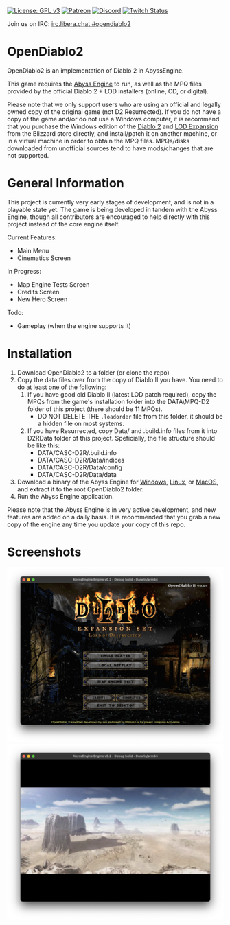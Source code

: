 [![License: GPL v3](https://img.shields.io/badge/License-GPLv3-blue.svg)](https://www.gnu.org/licenses/gpl-3.0)
[![Patreon](https://img.shields.io/badge/dynamic/json?color=%23e85b46&label=Support%20us%20on%20Patreon&query=data.attributes.patron_count&suffix=%20patrons&url=https://www.patreon.com/api/campaigns/4762180)](https://www.patreon.com/bePatron?u=37261055)
[![Discord](https://img.shields.io/discord/515518620034662421?label=Discord&style=flat)](https://discord.gg/pRy8tdc)
[![Twitch Status](https://img.shields.io/twitch/status/essial?style=flat)](https://www.twitch.tv/essial)

Join us on IRC: [irc.libera.chat #opendiablo2](https://web.libera.chat/#opendiablo2)

# OpenDiablo2
OpenDiablo2 is an implementation of Diablo 2 in AbyssEngine.

This game requires the [Abyss Engine](https://github.com/AbyssEngine/AbyssEngine) to run, as well as the MPQ files provided by the official Diablo 2 + LOD installers (online, CD, or digital).

Please note that we only support users who are using an official and legally owned copy of the original game (not D2 Resurrected). If you do not have a copy of the game and/or do not use a Windows computer, it is recommend that you purchase the Windows edition of the [Diablo 2](https://us.shop.battle.net/en-us/product/diablo-ii) and [LOD Expansion](https://us.shop.battle.net/en-us/product/diablo-ii-lord-of-destruction) from the Blizzard store directly, and install/patch it on another machine, or in a virtual machine in order to obtain the MPQ files. MPQs/disks downloaded from unofficial sources tend to have mods/changes that are not supported.

# General Information
This project is currently very early stages of development, and is not in a playable state yet. The game is being developed in tandem with the Abyss Engine, though all contributors are encouraged to help directly with this project instead of the core engine itself.

Current Features:
* Main Menu
* Cinematics Screen

In Progress:
* Map Engine Tests Screen
* Credits Screen
* New Hero Screen

Todo:
* Gameplay (when the engine supports it)

# Installation

1. Download OpenDiablo2 to a folder (or clone the repo)
1. Copy the data files over from the copy of Diablo II you have. You need to do at least one of the following:
   1. If you have good old Diablo II (latest LOD patch required), copy the MPQs from the game's installation folder into the DATA\MPQ-D2 folder of this project (there should be 11 MPQs).
      * DO NOT DELETE THE `.loadorder` file from this folder, it should be a hidden file on most systems. 
   1. If you have Resurrected, copy Data/ and .build.info files from it into D2RData folder of this project. Speficially, the file structure should be like this:
      * DATA/CASC-D2R/.build.info
      * DATA/CASC-D2R/Data/indices
      * DATA/CASC-D2R/Data/config
      * DATA/CASC-D2R/Data/data
1. Download a binary of the Abyss Engine for [Windows](https://github.com/AbyssEngine/AbyssEngine/releases/download/unstable/abyss-windows.zip), [Linux](https://github.com/AbyssEngine/AbyssEngine/releases/download/unstable/abyss-linux.tar.gz), or [MacOS](https://github.com/AbyssEngine/AbyssEngine/releases/download/unstable/abyss-darwin.dmg), and extract it to the root OpenDiablo2 folder.
1. Run the Abyss Engine application.

Please note that the Abyss Engine is in very active development, and new features are added on a daily basis. It is recommended that you grab a new copy of the engine any time you update your copy of this repo.

# Screenshots

![Main Menu Screenshot](media/ss1.png)
![Movie](media/ss2.png)

